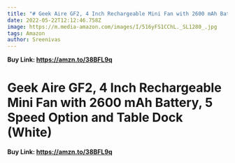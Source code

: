```yaml
---
title: "# Geek Aire GF2, 4 Inch Rechargeable Mini Fan with 2600 mAh Battery"
date: 2022-05-22T12:12:46.758Z
image: https://m.media-amazon.com/images/I/516yFS1CChL._SL1280_.jpg
tags: Amazon
author: Sreenivas
---
```

**Buy Link: https://amzn.to/38BFL9q**

<!--StartFragment-->

# Geek Aire GF2, 4 Inch Rechargeable Mini Fan with 2600 mAh Battery, 5 Speed Option and Table Dock (White)

<!--EndFragment-->

**Buy Link: https://amzn.to/38BFL9q**
